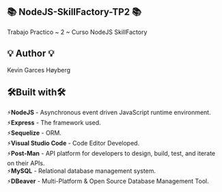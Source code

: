 ## :books: NodeJS-SkillFactory-TP2 :books:
Trabajo Practico ~ 2 ~ Curso NodeJS SkillFactory
## :bulb: **Author** :bulb:
Kevin Garces Høyberg

## 🛠️Built with🛠️

:zap:**NodeJS** - Asynchronous event driven JavaScript runtime environment.\
:zap:**Express** - The framework used.\
:zap:**Sequelize** - ORM.\
:zap:**Visual Studio Code** - Code Editor Developed.\
:zap:**Post-Man** - API platform for developers to design, build, test, and iterate on their APIs.\
:zap:**MySQL** - Relational database management system.\
:zap:**DBeaver** -  Multi-Platform & Open Source Database Management Tool.

